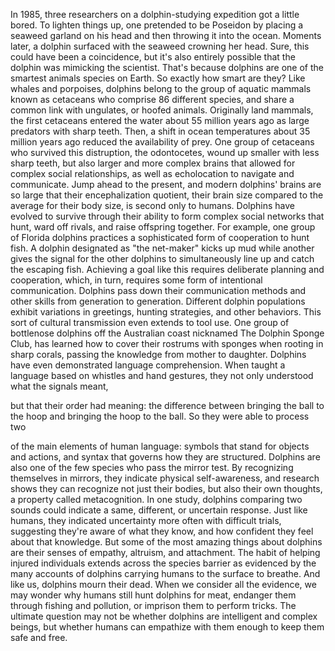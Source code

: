 
In 1985, three researchers on 
a dolphin-studying expedition
got a little bored.
To lighten things up, one pretended
to be Poseidon
by placing a seaweed garland on his head
and then throwing it into the ocean.
Moments later, a dolphin surfaced
with the seaweed crowning her head.
Sure, this could have been a coincidence,
but it&#39;s also entirely possible that
the dolphin was mimicking the scientist.
That&#39;s because dolphins are one
of the smartest animals species on Earth.
So exactly how smart are they?
Like whales and porpoises,
dolphins belong to the group
of aquatic mammals
known as cetaceans
who comprise 86 different species,
and share a common link with ungulates,
or hoofed animals.
Originally land mammals,
the first cetaceans entered the water
about 55 million years ago
as large predators with sharp teeth.
Then, a shift in ocean temperatures
about 35 million years ago
reduced the availability of prey.
One group of cetaceans who survived
this distruption,
the odontocetes, wound up smaller
with less sharp teeth,
but also larger and more complex brains
that allowed for complex 
social relationships,
as well as echolocation to navigate
and communicate.
Jump ahead to the present,
and modern dolphins&#39; brains are so large
that their encephalization quotient,
their brain size compared to the average
for their body size,
is second only to humans.
Dolphins have evolved to survive
through their ability to form 
complex social networks
that hunt, ward off rivals,
and raise offspring together.
For example, one group of Florida dolphins
practices a sophisticated form
of cooperation to hunt fish.
A dolphin designated 
as &quot;the net-maker&quot; kicks up mud
while another gives the signal
for the other dolphins to simultaneously
line up and catch the escaping fish.
Achieving a goal like this requires
deliberate planning and cooperation,
which, in turn, requires some form
of intentional communication.
Dolphins pass down their communication
methods and other skills
from generation to generation.
Different dolphin populations exhibit
variations in greetings,
hunting strategies,
and other behaviors.
This sort of cultural transmission
even extends to tool use.
One group of bottlenose dolphins
off the Australian coast
nicknamed The Dolphin Sponge Club,
has learned how to cover their rostrums
with sponges when rooting in sharp corals,
passing the knowledge 
from mother to daughter.
Dolphins have even demonstrated
language comprehension.
When taught a language based on
whistles and hand gestures,
they not only understood
what the signals meant,

but that their order had meaning:
the difference between 
bringing the ball to the hoop
and bringing the hoop to the ball.
So they were able to process two

of the main elements of human language:
symbols that stand 
for objects and actions,
and syntax that governs 
how they are structured.
Dolphins are also one of the few species
who pass the mirror test.
By recognizing themselves in mirrors,
they indicate physical self-awareness,
and research shows they can recognize
not just their bodies,
but also their own thoughts,
a property called metacognition.
In one study, 
dolphins comparing two sounds
could indicate a same, different,
or uncertain response.
Just like humans,
they indicated uncertainty
more often with difficult trials,
suggesting they&#39;re aware 
of what they know,
and how confident they feel
about that knowledge.
But some of the most amazing things
about dolphins
are their senses of empathy, altruism,
and attachment.
The habit of helping injured individuals
extends across the species barrier
as evidenced by the many accounts
of dolphins carrying humans
to the surface to breathe.
And like us, dolphins mourn their dead.
When we consider all the evidence,
we may wonder why humans still hunt
dolphins for meat,
endanger them through fishing
and pollution,
or imprison them to perform tricks.
The ultimate question may not be
whether dolphins are intelligent
and complex beings,
but whether humans can empathize with them
enough to keep them safe and free.
